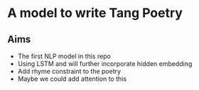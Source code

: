 # A model to write Tang Poetry


## Aims
- The first NLP model in this repo
- Using LSTM and will further incorporate hidden embedding
- Add rhyme constraint to the poetry
- Maybe we could add attention to this 
